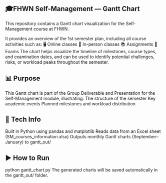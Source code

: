 ## 🎓FHWN Self-Management — Gantt Chart
This repository contains a Gantt chart visualization for the Self-Management course at FHWN.

It provides an overview of the 1st semester plan, including all course activities such as:
🖥️ Online classes
🏫 In-person classes
📚 Assignments
🧪 Exams
The chart helps visualize the timeline of milestones, course types, and examination dates, and can be used to identify potential challenges, risks, or workload peaks throughout the semester.

## 📊 Purpose
This Gantt chart is part of the Group Deliverable and Presentation for the Self-Management module, illustrating:
The structure of the semester
Key academic events
Planned milestones and workload distribution

## 🧠 Tech Info
Built in Python using pandas and matplotlib
Reads data from an Excel sheet (SM_courses_information.xlsx)
Outputs monthly Gantt charts (September–January) to gantt_out/

## ▶️ How to Run
python gantt_chart.py
The generated charts will be saved automatically in the gantt_out/ folder.
